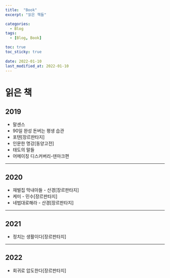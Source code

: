 ```yaml
---
title:  "Book"
excerpt: "읽은 책들"

categories:
  - Blog
tags:
  - [Blog, Book]

toc: true
toc_sticky: true
 
date: 2022-01-10
last_modified_at: 2022-01-10
---
```

# 읽은 책
 
## 2019
-  말센스 
- 90일 완성 돈버는 평생 습관
- 포텐[장르판타지]
- 인문한 명강[동양고전]
- 태도의 말들
- 어메이징 디스커버리-덴마크편  

---
## 2020
- 재벌집 막내아들 - 산경[장르판타지]
- 케미 - 민수[장르판타지]
- 네법대로해라 - 산경[장르판타지]

---
## 2021
- 정치는 생활이다[장르판타지]  

---
## 2022
- 회귀로 압도한다[장르판타지]










    

